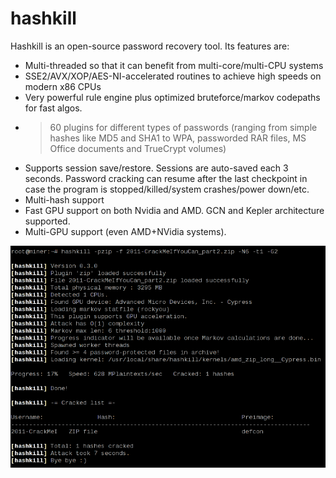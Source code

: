 hashkill
========

Hashkill is an open-source password recovery tool. Its features are:

* Multi-threaded so that it can benefit from multi-core/multi-CPU systems
* SSE2/AVX/XOP/AES-NI-accelerated routines to achieve high speeds on modern x86 CPUs
* Very powerful rule engine plus optimized bruteforce/markov codepaths for fast algos.
* >60 plugins for different types of passwords (ranging from simple hashes like MD5 and SHA1 to WPA, passworded RAR files, MS Office documents and TrueCrypt volumes)
* Supports session save/restore. Sessions are auto-saved each 3 seconds. Password cracking can resume after the last checkpoint in case the program is stopped/killed/system crashes/power down/etc.
* Multi-hash support
* Fast GPU support on both Nvidia and AMD. GCN and Kepler architecture supported.
* Multi-GPU support (even AMD+NVidia systems).

![](https://github.com/nondejus/hashkill/blob/master/wvf2.png)
